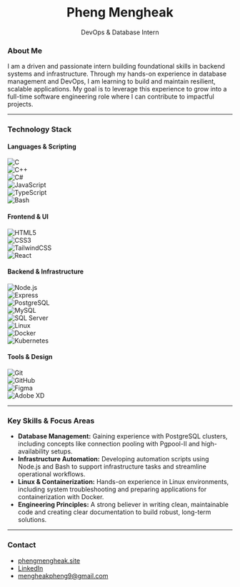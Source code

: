 <h1 align="center">Pheng Mengheak</h1>
<p align="center">DevOps & Database Intern</p>

### About Me

I am a driven and passionate intern building foundational skills in backend systems and infrastructure. Through my hands-on experience in database management and DevOps, I am learning to build and maintain resilient, scalable applications. My goal is to leverage this experience to grow into a full-time software engineering role where I can contribute to impactful projects.

---

### Technology Stack

#### Languages & Scripting  
![C](https://img.shields.io/badge/-C-00599C?style=flat-square&logo=c&logoColor=white)  
![C++](https://img.shields.io/badge/-C++-00599C?style=flat-square&logo=c%2B%2B&logoColor=white)  
![C#](https://img.shields.io/badge/-C%23-239120?style=flat-square&logo=c-sharp&logoColor=white)  
![JavaScript](https://img.shields.io/badge/-JavaScript-F7DF1E?style=flat-square&logo=javascript&logoColor=black)  
![TypeScript](https://img.shields.io/badge/-TypeScript-3178C6?style=flat-square&logo=typescript&logoColor=white)  
![Bash](https://img.shields.io/badge/-Bash-4EAA25?style=flat-square&logo=gnubash&logoColor=white)  

#### Frontend & UI  
![HTML5](https://img.shields.io/badge/-HTML5-E34F26?style=flat-square&logo=html5&logoColor=white)  
![CSS3](https://img.shields.io/badge/-CSS3-1572B6?style=flat-square&logo=css3&logoColor=white)  
![TailwindCSS](https://img.shields.io/badge/-TailwindCSS-38B2AC?style=flat-square&logo=tailwind-css&logoColor=white)  
![React](https://img.shields.io/badge/-React-61DAFB?style=flat-square&logo=react&logoColor=black)  

#### Backend & Infrastructure  
![Node.js](https://img.shields.io/badge/-Node.js-339933?style=flat-square&logo=node.js&logoColor=white)  
![Express](https://img.shields.io/badge/-Express.js-000000?style=flat-square&logo=express&logoColor=white)  
![PostgreSQL](https://img.shields.io/badge/-PostgreSQL-4169E1?style=flat-square&logo=postgresql&logoColor=white)  
![MySQL](https://img.shields.io/badge/-MySQL-4479A1?style=flat-square&logo=mysql&logoColor=white)  
![SQL Server](https://img.shields.io/badge/-SQL%20Server-CC2927?style=flat-square&logo=microsoft-sql-server&logoColor=white)  
![Linux](https://img.shields.io/badge/-Linux-FCC624?style=flat-square&logo=linux&logoColor=black)  
![Docker](https://img.shields.io/badge/-Docker-2496ED?style=flat-square&logo=docker&logoColor=white)  
![Kubernetes](https://img.shields.io/badge/-Kubernetes-326CE5?style=flat-square&logo=kubernetes&logoColor=white)  

#### Tools & Design  
![Git](https://img.shields.io/badge/-Git-F05032?style=flat-square&logo=git&logoColor=white)  
![GitHub](https://img.shields.io/badge/-GitHub-181717?style=flat-square&logo=github&logoColor=white)  
![Figma](https://img.shields.io/badge/-Figma-F24E1E?style=flat-square&logo=figma&logoColor=white)  
![Adobe XD](https://img.shields.io/badge/-AdobeXD-FF61F6?style=flat-square&logo=adobe-xd&logoColor=white)  

---

### Key Skills & Focus Areas

- **Database Management:** Gaining experience with PostgreSQL clusters, including concepts like connection pooling with Pgpool-II and high-availability setups.  
- **Infrastructure Automation:** Developing automation scripts using Node.js and Bash to support infrastructure tasks and streamline operational workflows.  
- **Linux & Containerization:** Hands-on experience in Linux environments, including system troubleshooting and preparing applications for containerization with Docker.  
- **Engineering Principles:** A strong believer in writing clean, maintainable code and creating clear documentation to build robust, long-term solutions.  

---

### Contact

- [phengmengheak.site](https://phengmengheak.site)  
- [LinkedIn](https://www.linkedin.com/in/mengheak-pheng-598442354/)  
- [mengheakpheng9@gmail.com](mailto:mengheakpheng9@gmail.com)
